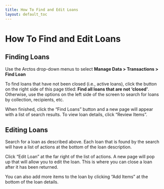 ```yaml
---
title: How To Find and Edit Loans
layout: default_toc
---
```


# How To Find and Edit Loans

## Finding Loans

Use the Arctos drop-down menus to select **Manage Data > Transactions > Find Loan**

To find loans that have not been closed (i.e., active loans), click the button on the right side of this page titled: **Find all loans that are not ‘closed'**.  Otherwise, use the options on the left side of the screen to search for loans by collection, recipients, etc.

When finished, click the “Find Loans” button and a new page will appear with a list of search results. To view loan details, click “Review Items”. 

## Editing Loans

Search for a loan as described above. Each loan that is found by the search will have a list of actions at the bottom of the loan description. 

Click “Edit Loan” at the far right of the list of actions. A new page will pop up that will allow you to edit the loan. This is where you can close a loan after it has been returned. 

You can also add more items to the loan by clicking “Add Items” at the bottom of the loan details.